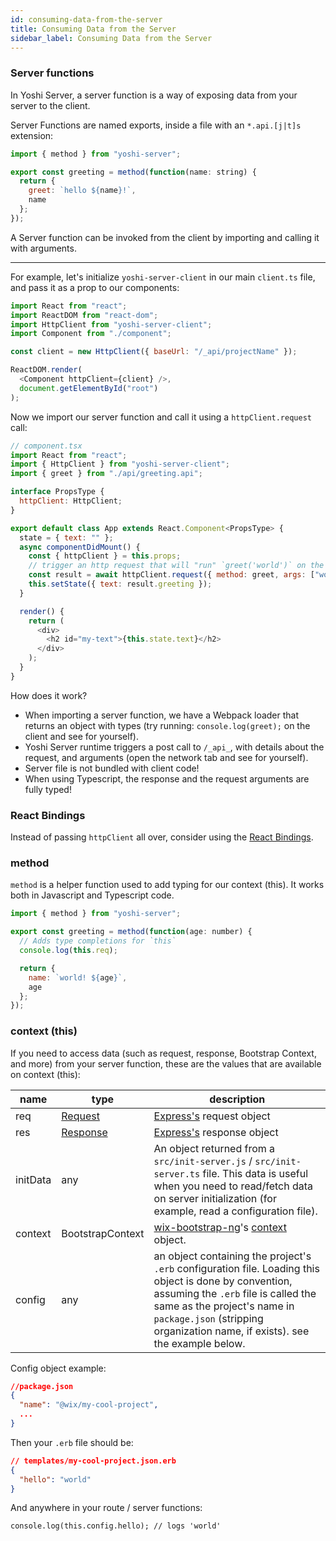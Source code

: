 ```yaml
---
id: consuming-data-from-the-server
title: Consuming Data from the Server
sidebar_label: Consuming Data from the Server
---
```


### Server functions

In Yoshi Server, a server function is a way of exposing data from your server to the client.

Server Functions are named exports, inside a file with an `*.api.[j|t]s` extension:

```js
import { method } from "yoshi-server";

export const greeting = method(function(name: string) {
  return {
    greet: `hello ${name}!`,
    name
  };
});
```

A Server function can be invoked from the client by importing and calling it with arguments.

---

For example, let's initialize `yoshi-server-client` in our main `client.ts` file, and pass it as a prop to our components:

```js
import React from "react";
import ReactDOM from "react-dom";
import HttpClient from "yoshi-server-client";
import Component from "./component";

const client = new HttpClient({ baseUrl: "/_api/projectName" });

ReactDOM.render(
  <Component httpClient={client} />,
  document.getElementById("root")
);
```

Now we import our server function and call it using a `httpClient.request` call:

```js
// component.tsx
import React from "react";
import { HttpClient } from "yoshi-server-client";
import { greet } from "./api/greeting.api";

interface PropsType {
  httpClient: HttpClient;
}

export default class App extends React.Component<PropsType> {
  state = { text: "" };
  async componentDidMount() {
    const { httpClient } = this.props;
    // trigger an http request that will "run" `greet('world')` on the server.
    const result = await httpClient.request({ method: greet, args: ["world"] });
    this.setState({ text: result.greeting });
  }

  render() {
    return (
      <div>
        <h2 id="my-text">{this.state.text}</h2>
      </div>
    );
  }
}
```

How does it work?

- When importing a server function, we have a Webpack loader that returns an object with types (try running: `console.log(greet);` on the client and see for yourself).
- Yoshi Server runtime triggers a post call to `/_api_`, with details about the request, and arguments (open the network tab and see for yourself).
- Server file is not bundled with client code!
- When using Typescript, the response and the request arguments are fully typed!

### React Bindings

Instead of passing `httpClient` all over, consider using the [React Bindings](react-binding).

### method

`method` is a helper function used to add typing for our context (this). It works both in Javascript and Typescript code.

```js
import { method } from "yoshi-server";

export const greeting = method(function(age: number) {
  // Adds type completions for `this`
  console.log(this.req);

  return {
    name: `world! ${age}`,
    age
  };
});
```

### context (this)

If you need to access data (such as request, response, Bootstrap Context, and more) from your server function, these are the values that are available on context (this):

| name     | type                                                                      | description                                                                                                                                                                                                                                                   |
| -------- | ------------------------------------------------------------------------- | ------------------------------------------------------------------------------------------------------------------------------------------------------------------------------------------------------------------------------------------------------------- |
| req      | [Request](https://github.com/types/express/blob/master/lib/request.d.ts)  | [Express's](http://expressjs.com) request object                                                                                                                                                                                                              |
| res      | [Response](https://github.com/types/express/blob/master/lib/request.d.ts) | [Express's](http://expressjs.com) response object                                                                                                                                                                                                             |
| initData | any                                                                       | An object returned from a `src/init-server.js` / `src/init-server.ts` file. This data is useful when you need to read/fetch data on server initialization (for example, read a configuration file).                                                           |
| context  | BootstrapContext                                                          | [wix-bootstrap-ng](https://github.com/wix-platform/wix-node-platform)'s [context](https://github.com/wix-platform/wix-node-platform/tree/master/bootstrap/wix-bootstrap-ng#context) object.                                                                   |
| config   | any                                                                       | an object containing the project's `.erb` configuration file. Loading this object is done by convention, assuming the `.erb` file is called the same as the project's name in `package.json` (stripping organization name, if exists). see the example below. |

Config object example:

```json
//package.json
{
  "name": "@wix/my-cool-project",
  ...
}
```

Then your `.erb` file should be:

```json
// templates/my-cool-project.json.erb
{
  "hello": "world"
}
```

And anywhere in your route / server functions:

```
console.log(this.config.hello); // logs 'world'
```
